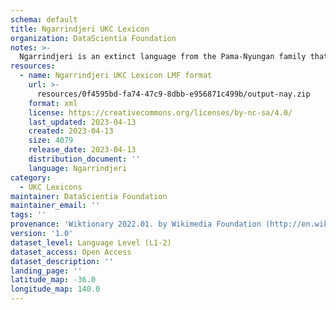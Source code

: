 ```yaml
---
schema: default
title: Ngarrindjeri UKC Lexicon
organization: DataScientia Foundation
notes: >-
  Ngarrindjeri is an extinct language from the Pama-Nyungan family that used to be spoken in Australia. The UKC Lexicon of Ngarrindjeri is represented as a lexico-semantic network. It consists of words, word senses, synsets, as well as sense-level and synset-level relationships
resources:
  - name: Ngarrindjeri UKC Lexicon LMF format
    url: >-
      resources/0f4595bd-fa74-47c9-8dbb-e956871c499b/output-nay.zip
    format: xml
    license: https://creativecommons.org/licenses/by-nc-sa/4.0/
    last_updated: 2023-04-13
    created: 2023-04-13
    size: 4079
    release_date: 2023-04-13
    distribution_document: ''
    language: Ngarrindjeri
category:
  - UKC Lexicons
maintainer: DataScientia Foundation
maintainer_email: ''
tags: ''
provenance: 'Wiktionary 2022.01. by Wikimedia Foundation (http://en.wiktionary.org); CogNet 2.1 by Khuyagbaatar Batsuren, National University of Mongolia (http://cognet.ukc.disi.unitn.it); Princeton WordNet 2.1 by Princeton University (https://wordnet.princeton.edu)'
version: '1.0'
dataset_level: Language Level (L1-2)
dataset_access: Open Access
dataset_description: ''
landing_page: ''
latitude_map: -36.0
longitude_map: 140.0
---
```

